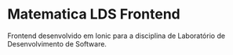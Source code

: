 # Matematica LDS Frontend

Frontend desenvolvido em Ionic para a disciplina de Laboratório de Desenvolvimento de Software.